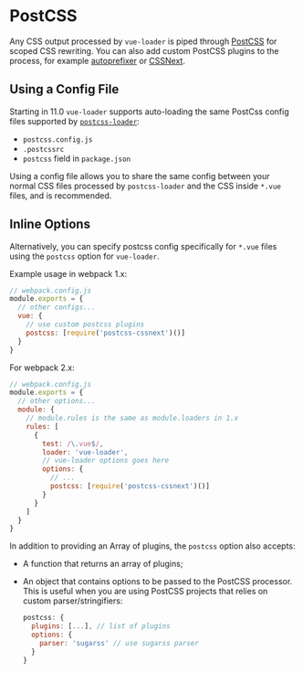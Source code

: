 # PostCSS

Any CSS output processed by `vue-loader` is piped through [PostCSS](https://github.com/postcss/postcss) for scoped CSS rewriting. You can also add custom PostCSS plugins to the process, for example [autoprefixer](https://github.com/postcss/autoprefixer) or [CSSNext](http://cssnext.io/).

## Using a Config File

Starting in 11.0 `vue-loader` supports auto-loading the same PostCss config files supported by [`postcss-loader`](https://github.com/postcss/postcss-loader#usage):

- `postcss.config.js`
- `.postcssrc`
- `postcss` field in `package.json`

Using a config file allows you to share the same config between your normal CSS files processed by `postcss-loader` and the CSS inside `*.vue` files, and is recommended.

## Inline Options

Alternatively, you can specify postcss config specifically for `*.vue` files using the `postcss` option for `vue-loader`.

Example usage in webpack 1.x:

``` js
// webpack.config.js
module.exports = {
  // other configs...
  vue: {
    // use custom postcss plugins
    postcss: [require('postcss-cssnext')()]
  }
}
```

For webpack 2.x:

``` js
// webpack.config.js
module.exports = {
  // other options...
  module: {
    // module.rules is the same as module.loaders in 1.x
    rules: [
      {
        test: /\.vue$/,
        loader: 'vue-loader',
        // vue-loader options goes here
        options: {
          // ...
          postcss: [require('postcss-cssnext')()]
        }
      }
    ]
  }
}
```

In addition to providing an Array of plugins, the `postcss` option also accepts:

- A function that returns an array of plugins;

- An object that contains options to be passed to the PostCSS processor. This is useful when you are using PostCSS projects that relies on custom parser/stringifiers:

  ``` js
  postcss: {
    plugins: [...], // list of plugins
    options: {
      parser: 'sugarss' // use sugarss parser
    }
  }
  ```
